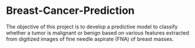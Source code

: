 # Breast-Cancer-Prediction
The objective of this project is to develop a predictive model to classify whether a tumor is malignant or benign based on various features extracted from digitized images of fine needle aspirate (FNA) of breast masses.
